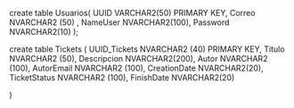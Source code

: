   create table Usuarios(
    UUID VARCHAR2(50) PRIMARY KEY,
    Correo NVARCHAR2 (50) ,
    NameUser NVARCHAR2(100),
    Password NVARCHAR2(10)
    );




create table Tickets (
UUID_Tickets NVARCHAR2 (40) PRIMARY KEY,
Titulo NVARCHAR2 (50),
Descripcion NVARCHAR2(200),
Autor NVARCHAR2 (100),
AutorEmail NVARCHAR2 (100),
CreationDate NVARCHAR2(20),
TicketStatus NVARCHAR2 (100),
FinishDate NVARCHAR2(20)

)
